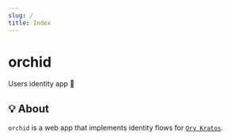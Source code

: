 ```yaml
---
slug: /
title: Index
---
```


# orchid

Users identity app 👤

## 💡 About

`orchid` is a web app that implements identity flows
for [`Ory Kratos`](https://www.ory.sh/kratos).
